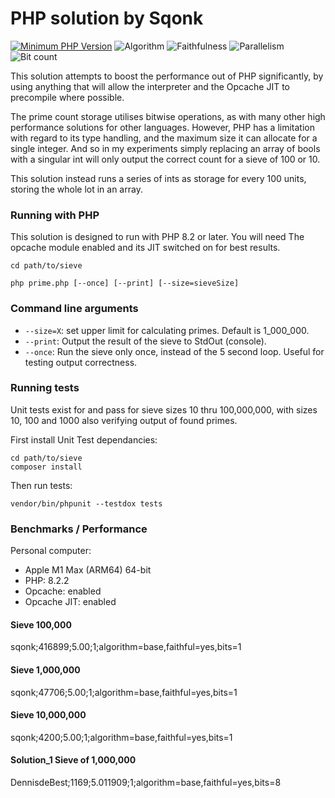 # PHP solution by Sqonk


[![Minimum PHP Version](https://img.shields.io/badge/PHP-%3E%3D%208.2-yellow)](https://php.net/)
![Algorithm](https://img.shields.io/badge/Algorithm-base-green)
![Faithfulness](https://img.shields.io/badge/Faithful-yes-green)
![Parallelism](https://img.shields.io/badge/Parallel-no-green)
![Bit count](https://img.shields.io/badge/Bits-1-yellowgreen)

This solution attempts to boost the performance out of PHP significantly, by using anything that will allow the interpreter and the Opcache JIT to precompile where possible. 

The prime count storage utilises bitwise operations, as with many other high performance solutions for other languages. However, PHP has a limitation with regard to its type handling, and the maximum size it can allocate for a single integer. And so in my experiments simply replacing an array of bools with a singular int will only output the correct count for a sieve of 100 or 10. 

This solution instead runs a series of ints as storage for every 100 units, storing the whole lot in an array. 

### Running with PHP

This solution is designed to run with PHP 8.2 or later. You will need The opcache module enabled and its JIT switched on for best results.

```
cd path/to/sieve
```
```
php prime.php [--once] [--print] [--size=sieveSize]
```

### Command line arguments

 - `--size=X`: set upper limit for calculating primes. Default is 1_000_000.
 - `--print`: Output the result of the sieve to StdOut (console).
 - `--once`: Run the sieve only once, instead of the 5 second loop. Useful for testing output correctness.
 
 
### Running tests

Unit tests exist for and pass for sieve sizes 10 thru 100,000,000, with sizes 10, 100 and 1000 also verifying output of found primes.


First install Unit Test dependancies:

 ```
 cd path/to/sieve
 composer install
 ```
 Then run tests:
 ```
 vendor/bin/phpunit --testdox tests
 ```
 
### Benchmarks / Performance

Personal computer:

 - Apple M1 Max (ARM64) 64-bit
 - PHP: 8.2.2
 - Opcache: enabled
 - Opcache JIT: enabled

#### Sieve 100,000
sqonk;416899;5.00;1;algorithm=base,faithful=yes,bits=1

#### Sieve 1,000,000
 sqonk;47706;5.00;1;algorithm=base,faithful=yes,bits=1
 
#### Sieve 10,000,000
 sqonk;4200;5.00;1;algorithm=base,faithful=yes,bits=1
 
 
#### Solution_1 Sieve of 1,000,000
DennisdeBest;1169;5.011909;1;algorithm=base,faithful=yes,bits=8

